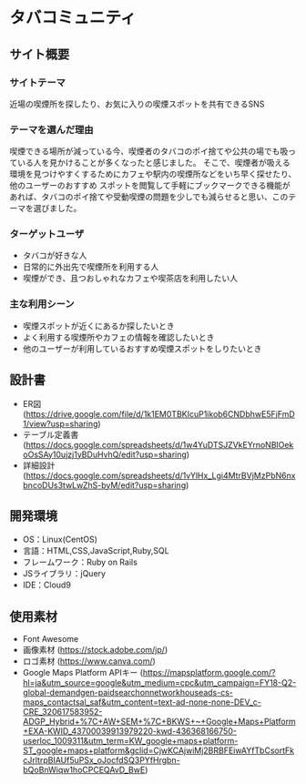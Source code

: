 # タバコミュニティ

## サイト概要
### サイトテーマ
近場の喫煙所を探したり、お気に入りの喫煙スポットを共有できるSNS

### テーマを選んだ理由
喫煙できる場所が減っている今、喫煙者のタバコのポイ捨てや公共の場でも吸っている人を見かけることが多くなったと感じました。
そこで、喫煙者が吸える環境を見つけやすくするためにカフェや駅内の喫煙所などをいち早く探せたり、他のユーザーのおすすめ
スポットを閲覧して手軽にブックマークできる機能があれば、タバコのポイ捨てや受動喫煙の問題を少しでも減らせると思い、このテーマを選びました。

### ターゲットユーザ
- タバコが好きな人
- 日常的に外出先で喫煙所を利用する人
- 喫煙ができ、且つおしゃれなカフェや喫茶店を利用したい人

### 主な利用シーン
- 喫煙スポットが近くにあるか探したいとき
- よく利用する喫煙所やカフェの情報を確認したいとき
- 他のユーザーが利用しているおすすめ喫煙スポットをしりたいとき

## 設計書
- ER図 (https://drive.google.com/file/d/1k1EM0TBKIcuP1ikob6CNDbhwE5FjFmD1/view?usp=sharing)
- テーブル定義書 (https://docs.google.com/spreadsheets/d/1w4YuDTSJZVkEYrnoNBlOekoOsSAy10ujzj1yBDuHvhQ/edit?usp=sharing)
- 詳細設計 (https://docs.google.com/spreadsheets/d/1vYlHx_Lgi4MtrBVjMzPbN6nxbncoDUs3twLwZhS-byM/edit?usp=sharing)

## 開発環境
- OS：Linux(CentOS)
- 言語：HTML,CSS,JavaScript,Ruby,SQL
- フレームワーク：Ruby on Rails
- JSライブラリ：jQuery
- IDE：Cloud9

## 使用素材
- Font Awesome
- 画像素材 (https://stock.adobe.com/jp/)
- ロゴ素材 (https://www.canva.com/)
- Google Maps Platform APIキー (https://mapsplatform.google.com/?hl=ja&utm_source=google&utm_medium=cpc&utm_campaign=FY18-Q2-global-demandgen-paidsearchonnetworkhouseads-cs-maps_contactsal_saf&utm_content=text-ad-none-none-DEV_c-CRE_320617583952-ADGP_Hybrid+%7C+AW+SEM+%7C+BKWS+~+Google+Maps+Platform+EXA-KWID_43700039913979220-kwd-436368166750-userloc_1009311&utm_term=KW_google+maps+platform-ST_google+maps+platform&gclid=CjwKCAjwiMj2BRBFEiwAYfTbCsortFkcJrltrpBIAUf5uPSx_oJocfdSQ3PYfHrgbn-bQoBnWiqw1hoCPCEQAvD_BwE)
